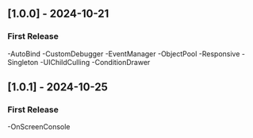 ## [1.0.0] - 2024-10-21
### First Release
-AutoBind
-CustomDebugger
-EventManager
-ObjectPool
-Responsive
-Singleton
-UIChildCulling
-ConditionDrawer

## [1.0.1] - 2024-10-25
### First Release
-OnScreenConsole